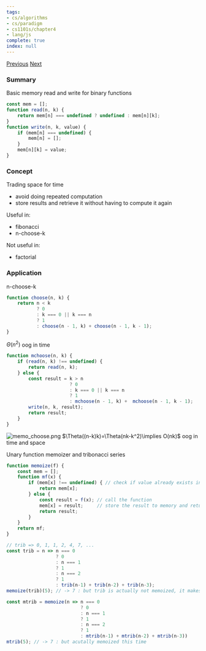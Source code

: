 ```yaml
---
tags:
- cs/algorithms
- cs/paradigm
- cs1101s/chapter4
- lang/js
complete: true
index: null
---
```

[Previous](/labyrinth/notes/cs/cs1101s/streams)   [Next](/labyrinth/notes/cs/cs1101s/metalinguistic_abstraction)
### Summary
Basic memory read and write for binary functions
```js
const mem = [];
function read(n, k) {
	return mem[n] === undefined ? undefined : mem[n][k];
}
function write(n, k, value) {
	if (mem[n] === undefined) {
		mem[n] = [];
	}
	mem[n][k] = value;
}
```
### Concept
Trading space for time
- avoid doing repeated computation
- store results and retrieve it  without having to compute it again

Useful in:
- fibonacci
- n-choose-k

Not useful in:
- factorial
### Application
n-choose-k
```js
function choose(n, k) {
	return n < k
		   ? 0
		   : k === 0 || k === n 
		   ? 1
		   : choose(n - 1, k) + choose(n - 1, k - 1);
}
```
$\Theta(n^2)$ oog in time
```js
function mchoose(n, k) {
	if (read(n, k) !== undefined) {
		return read(n, k);
	} else {
		const result = k > n 
					   ? 0 
					   : k === 0 || k === n 
					   ? 1 
					   : mchoose(n - 1, k) +  mchoose(n - 1, k - 1);
		write(n, k, result);
		return result;
	}
} 
```
<img src="/labyrinth/assets/memo_choose.png" alt="memo_choose.png" class="mx-auto object-none" style="">
$\Theta((n-k)k)=\Theta(nk-k^2)\implies O(nk)$ oog in time and space

Unary function memoizer and tribonacci series
```js
function memoize(f) {
	const mem = [];
	function mf(x) {
		if (mem[x] !== undefined) { // check if value already exists in memory
			return mem[x];
		} else {
			const result = f(x); // call the function
			mem[x] = result;     // store the result to memory and return
			return result;
		}
	}
	return mf;
}

// trib => 0, 1, 1, 2, 4, 7, ...
const trib = n => n === 0 
				  ? 0
				  : n === 1
				  ? 1
				  : n === 2
				  ? 1
				  : trib(n-1) + trib(n-2) + trib(n-3);
memoize(trib)(5); // -> 7 : but trib is actually not memoized, it makes calls to the un memoized trib()

const mtrib = memoize(n => n === 0 
				           ? 0
						   : n === 1
						   ? 1
						   : n === 2
						   ? 1
						   : mtrib(n-1) + mtrib(n-2) + mtrib(n-3))
mtrib(5); // -> 7 : but acutally memoized this time
```